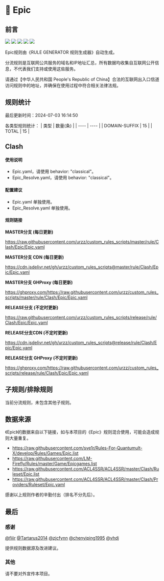 # 🧸 Epic

## 前言

![](https://shields.io/badge/-移除重复规则-ff69b4) ![](https://shields.io/badge/-DOMAIN与DOMAIN--SUFFIX合并-green) ![](https://shields.io/badge/-DOMAIN--SUFFIX间合并-critical) ![](https://shields.io/badge/-DOMAIN--SUFFIX与DOMAIN--KEYWORD合并-blue) ![](https://shields.io/badge/-IP--CIDR(6)合并-blueviolet) 

Epic规则由《RULE GENERATOR 规则生成器》自动生成。

分流规则是互联网公共服务的域名和IP地址汇总，所有数据均收集自互联网公开信息，不代表我们支持或使用这些服务。

请通过【中华人民共和国 People's Republic of China】合法的互联网出入口信道访问规则中的地址，并确保在使用过程中符合相关法律法规。

## 规则统计

最后更新时间：2024-07-03 16:14:50

各类型规则统计：
| 类型 | 数量(条)  | 
| ---- | ----  |
| DOMAIN-SUFFIX | 15  | 
| TOTAL | 15  | 


## Clash 

#### 使用说明
- Epic.yaml，请使用 behavior: "classical"。
- Epic_Resolve.yaml，请使用 behavior: "classical"。

#### 配置建议
- Epic.yaml 单独使用。
- Epic_Resolve.yaml 单独使用。

#### 规则链接
**MASTER分支 (每日更新)**

https://raw.githubusercontent.com/urzz/custom_rules_scripts/master/rule/Clash/Epic/Epic.yaml

**MASTER分支 CDN (每日更新)**

https://cdn.jsdelivr.net/gh/urzz/custom_rules_scripts@master/rule/Clash/Epic/Epic.yaml

**MASTER分支 GHProxy (每日更新)**

https://ghproxy.com/https://raw.githubusercontent.com/urzz/custom_rules_scripts/master/rule/Clash/Epic/Epic.yaml

**RELEASE分支 (不定时更新)**

https://raw.githubusercontent.com/urzz/custom_rules_scripts/release/rule/Clash/Epic/Epic.yaml

**RELEASE分支CDN (不定时更新)**

https://cdn.jsdelivr.net/gh/urzz/custom_rules_scripts@release/rule/Clash/Epic/Epic.yaml

**RELEASE分支 GHProxy (不定时更新)**

https://ghproxy.com/https://raw.githubusercontent.com/urzz/custom_rules_scripts/release/rule/Clash/Epic/Epic.yaml

## 子规则/排除规则


当前分流规则，未包含其他子规则。

## 数据来源

《Epic》的数据来自以下链接，如与本项目的《Epic》规则混合使用，可能会造成规则大量重复。

- https://raw.githubusercontent.com/sve1r/Rules-For-Quantumult-X/develop/Rules/Games/Epic.list
- https://raw.githubusercontent.com/LM-Firefly/Rules/master/Game/Epicgames.list
- https://raw.githubusercontent.com/ACL4SSR/ACL4SSR/master/Clash/Ruleset/Epic.list
- https://raw.githubusercontent.com/ACL4SSR/ACL4SSR/master/Clash/Providers/Ruleset/Epic.yaml


感谢以上规则作者的辛勤付出（排名不分先后）。

## 最后

### 感谢

[@fiiir](https://github.com/fiiir) [@Tartarus2014](https://github.com/Tartarus2014) [@zjcfynn](https://github.com/zjcfynn) [@chenyiping1995](https://github.com/chenyiping1995) [@vhdj](https://github.com/vhdj)

提供规则数据源及改进建议。

### 其他

请不要对外宣传本项目。